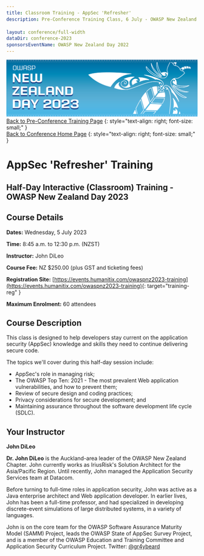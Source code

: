 ```yaml
---
title: Classroom Training - AppSec 'Refresher'
description: Pre-Conference Training Class, 6 July - OWASP New Zealand Day 2022 

layout: conference/full-width
dataDir: conference-2023
sponsorsEventName: OWASP New Zealand Day 2022
---
```


[![Web Banner](/assets/images/2023_Banner_Graphic.jpg)](/conference/)   
[Back to Pre-Conference Training Page](training.md)
{: style="text-align: right; font-size: small;" }   
[Back to Conference Home Page](index.md)
{: style="text-align: right; font-size: small;" }   

# AppSec 'Refresher' Training

## Half-Day Interactive (Classroom) Training - OWASP New Zealand Day 2023

## Course Details 

**Dates:** Wednesday, 5 July 2023

**Time:** 8:45 a.m. to 12:30 p.m. (NZST)

**Instructor:** John DiLeo   

**Course Fee:** NZ $250.00 (plus GST and ticketing fees)

**Registration Site:** [https://events.humanitix.com/owaspnz2023-training](https://events.humanitix.com/owaspnz2023-training){: target="training-reg" }

**Maximum Enrolment:** 60 attendees

## Course Description

This class is designed to help developers stay current on the application security (AppSec) knowledge and skills they need to continue delivering secure code. 

The topics we'll cover during this half-day session include: 

* AppSec's role in managing risk;
* The OWASP Top Ten: 2021 - The most prevalent Web application vulnerabilities, and how to prevent them;
* Review of secure design and coding practices;
* Privacy considerations for secure development; and 
* Maintaining assurance throughout the software development life cycle (SDLC).

## Your Instructor

**John DiLeo**

**Dr. John DiLeo** is the Auckland-area leader of the OWASP New Zealand Chapter. John currently works as IriusRisk's Solution Architect for the Asia/Pacific Region. Until recently,
John managed the Application Security Services team at Datacom.  
 
Before turning to full-time roles in application security, John was active as a Java enterprise architect and Web application developer. In earlier lives, John has been a full-time professor, and had specialized in developing discrete-event simulations of large distributed systems, in a variety of languages.  

John is on the core team for the OWASP Software Assurance Maturity Model (SAMM) Project, leads the OWASP State of AppSec Survey Project, and is a member of the OWASP Education and Training Committee and Application Security Curriculum Project. Twitter: [@gr4ybeard](https://www.twitter.com/gr4ybeard)
